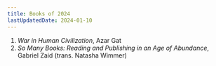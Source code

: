 ```yaml
---
title: Books of 2024
lastUpdatedDate: 2024-01-10
---
```


1. *War in Human Civilization*, Azar Gat
2. *So Many Books: Reading and Publishing in an Age of Abundance*, Gabriel Zaid (trans. Natasha Wimmer)